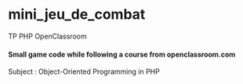 # mini_jeu_de_combat
TP PHP OpenClassroom

<h4>Small game code while following a course from openclassroom.com</h4>

Subject : Object-Oriented Programming in PHP
